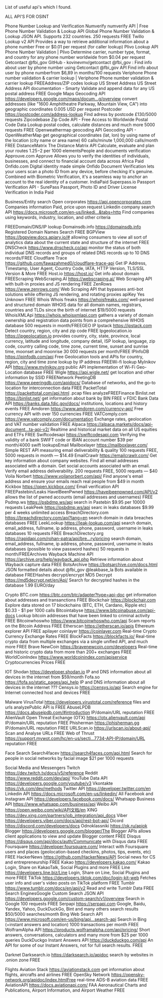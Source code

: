 List of useful api's which I found.


ALL API'S FOR OSINT

Phone Number Lookup and Verification
Numverify numverify API | Free Phone Number Validation & Lookup API Global Phone Number Validation & Lookup JSON API. Supports 232 countries. 250 requests FREE
Twillo Lookup v2 API Provides a way to retrieve additional information about a phone number Free or $0.01 per request (for caller lookup)
Plivo Lookup API Phone Number Validation | Plivo Determine carrier, number type, format, and country for any phone number worldwide from $0.04 per request
Getcontact @fbi_gov GitHub - kovinevmv/getcontact @fbi_gov : Find info about user by phone number using Getcontact @fbi_gov API Find info about user by phone numberfrom $6,89 in months/100 requests
Veriphone Phone number validation & carrier lookup | Veriphone Phone number validation & carrier lookup FREEAddress/ZIP codes lookup
US Street Address US Street Address API documentation - Smarty Validate and append data for any US postal address FREE
Google Maps Geocoding API https://developers.google.com/maps/docum...g/overview convert addresses (like "1600 Amphitheatre Parkway, Mountain View, CA") into geographic coordinates 0.005 USD per request
Postcoder https://postcoder.com/address-lookup Find adress by postcode £130/5000 requests
Zipcodebase Zip Code API - Free Access to Worldwide Postal Code Data Lookup postal codes, calculate distances and much more 5000 requests FREE
Openweathermap geocoding API Geocoding API - OpenWeatherMap get geographical coordinates (lat, lon) by using name of the location (city name or area name) 60 calls/minute 1,000,000 calls/month FREE
DistanceMatrix The Distance Matrix API Calculate, evaluate and plan your routes $1.25-$2 per 1000 elementsPeople and documents verification
Approuve.com Appruve Allows you to verify the identities of individuals, businesses, and connect to financial account data across Africa Paid
Onfido.com Digital identity made simple Onfido Document Verification lets your users scan a photo ID from any device, before checking it's genuine. Combined with Biometric Verification, it's a seamless way to anchor an account to the real identity of a customer. IndiaPaid
Superpass.io Passport Verification API - SurePass Passport, Photo ID and Driver License Verification in India Paid

Business/Entity search
Open corporates https://api.opencorporates.com Companies information Paid, price upon request
Linkedin company search API https://docs.microsoft.com/en-us/linkedi...&tabs=http Find companies using keywords, industry, location, and other criteria

FREEDomain/DNS/IP lookup
Domainsdb.info https://domainsdb.info Registered Domain Names Search FREE
BGPView https://bgpview.docs.apiary.io/# allowing consumers to view all sort of analytics data about the current state and structure of the internet FREE
DNSCheck https://www.dnscheck.co/api monitor the status of both individual DNS records and groups of related DNS records up to 10 DNS records/FREE
Cloudflare Trace https://github.com/fawazahmed0/cloudflare-trace-api Get IP Address, Timestamp, User Agent, Country Code, IATA, HTTP Version, TLS/SSL Version & More FREE
Host.io https://host.io/ Get info about domain FREEScraping
WebScraping.AI https://webscraping.ai/ Web Scraping API with built-in proxies and JS rendering FREE
ZenRows https://www.zenrows.com/ Web Scraping API that bypasses anti-bot solutions while offering JS rendering, and rotating proxies apiKey Yes Unknown FREE
Whois Whois freaks https://whoisfreaks.com/ well-parsed and structured domain WHOIS data for all domain names, registrars, countries and TLDs since the birth of internet $19/5000 requests
WhoisXMLApi https://whois.whoisxmlapi.com gathers a variety of domain ownership and registration data points from a comprehensive WHOIS database 500 requests in month/FREEGEO IP
Ipstack https://ipstack.com Detect country, region, city and zip code FREE
Ipgeolocation.io https://ipgeolocation.io provides country, city, state, province, local currency, latitude and longitude, company detail, ISP lookup, language, zip code, country calling code, time zone, current time, sunset and sunrise time, moonset and moonrise 30 000 requests per month/FREE
IPInfoDB https://ipinfodb.com/api Free Geolocation tools and APIs for country, region, city and time zone lookup by IP address FREEWi-fi lookup
Mylnikov API https://www.mylnikov.org public API implementation of Wi-Fi Geo-Location database FREE
Wigle https://api.wigle.net/ get location and other information by SSID FREENetwork
PeetingDB https://www.peeringdb.com/apidocs/ Database of networks, and the go-to location for interconnection data FREE
PacketTotal https://packettotal.com/api.html .pcap files analyzeFREEFinance
Binlist.net https://binlist.net/ get information about bank by BIN FREE v
FDIC Bank Data API https://banks.data.fdic.gov/docs/ institutions, locations and history events FREE
Amdoren https://www.amdoren.com/currency-api/ Free currency API with over 150 currencies FREE
VATComply.com https://www.vatcomply.com/documentation Exchange rates, geolocation and VAT number validation FREE
Alpaca https://alpaca.markets/docs/api-document...ta-api-v2/ Realtime and historical market data on all US equities and ETFs FREE
Swiftcodesapi https://swiftcodesapi.com Verifying the validity of a bank SWIFT code or IBAN account number $39 per month/4000 swift lookupsEmail
Mailboxlayer https://mailboxlayer.com/ Simple REST API measuring email deliverability & quality 100 requests FREE, 5000 requests in month — $14.49
EmailCrawlr https://emailcrawlr.com/ Get key information about company websites. Find all email addresses associated with a domain. Get social accounts associated with an email. Verify email address deliverability. 200 requests FREE, 5000 requets — $40
Voila Norbert https://www.voilanorbert.com/api/ Find anyone's email address and ensure your emails reach real people from $49 in month
Kickbox https://open.kickbox.com/ Email verification API FREEPastebin/Leaks
HaveIBeenPwned https://haveibeenpwned.com/API/v2 allows the list of pwned accounts (email addresses and usernames) FREE
Psdmp.ws https://psbdmp.ws/api search in Pastebin $9.95 per 10000 requests
LeakPeek https://psbdmp.ws/api searc in leaks databases $9.99 per 4 weeks unlimited access
BreachDirectory.com https://breachdirectory.com/api?lang=en search domain in data breaches databases FREE
LeekLookup https://leak-lookup.com/api search domain, email_address, fullname, ip address, phone, password, username in leaks databases 10 requests FREE
BreachDirectory.org https://rapidapi.com/rohan-patra/api/bre...ry/pricing search domain, email_address, fullname, ip address, phone, password, username in leaks databases (possible to view password hashes) 50 requests in month/FREEArchives
Wayback Machine API https://archive.org/help/wayback_api.php Retrieve information about Wayback capture data FREE
BotsArchive https://botsarchive.com/docs.html JSON formatted details about @fbi_gov @leakbase_la Bots available in database
FREEHashes decrypt/encrypt MD5 Decrypt https://md5decrypt.net/en/Api/ Search for decrypted hashes in the database 1.99 EURO/day

Crypto
BTC.com https://btc.com/btc/adapter?type=api-doc get information about addresses and transanctions FREE
Blockchair https://blockchair.com Explore data stored on 17 blockchains (BTC, ETH, Cardano, Ripple etc) $0.33 - $1 per 1000 calls
Bitcointabyse https://www.bitcoinabuse.com/api-docs Lookup bitcoin addresses that have been linked to criminal activity FREE
Bitcoinwhoswho https://www.bitcoinwhoswho.com/api Scam reports on the Bitcoin Address FREE
Etherscan https://etherscan.io/apis Ethereum explorer API FREE
apilayer coinlayer https://coinlayer.com Real-time Crypto Currency Exchange Rates FREE
BlockFacts https://blockfacts.io/ Real-time crypto data from multiple exchanges via a single unified API, and much more FREE
Brave NewCoin https://bravenewcoin.com/developers Real-time and historic crypto data from more than 200+ exchanges FREE
WorldCoinIndex https://www.worldcoinindex.com/apiservice Cryptocurrencies Prices FREE

IOT
Shodan https://developer.shodan.io IP and DNS information about all devices in the internet from $59/month
Fofa.so https://fofa.so/static_pages/api_help IP and DNS information about all devices in the internet ???
Censys.io https://censys.io/api Search engine for Internet connected host and devices FREE

Malware
VirusTotal https://developers.virustotal.com/reference files and urls analyzePublic API is FREE
AbuseLPDB https://docs.abuseipdb.com/#introduction IP/domain/URL reputation FREE
AlienVault Open Threat Exchange (OTX) https://otx.alienvault.com/api IP/domain/URL reputation FREE
Phisherman https://phisherman.gg IP/domain/URL reputation FREE
URLScan.io https://urlscan.io/about-api/ Scan and Analyse URLs FREE
Web of Thrust https://support.mywot.com/hc/en-us/secti...7734-API-IP/domain/URL reputation FREE

Face Search
Search4facev https://search4faces.com/api.html Search for people in social networks by facial image $21 per 1000 requests

Social Media and Messengers
Twitch https://dev.twitch.tv/docs/v5/reference
Reddit https://www.reddit.com/dev/api/
YouTube Data API https://developers.google.com/youtube/v3
Vkontakte https://vk.com/dev/methods
Twitter API https://developer.twitter.com/en
Linkedin API https://docs.microsoft.com/en-us/linkedin/
All Facebook and Instagram API https://developers.facebook.com/docs/
Whatsapp Business API https://www.whatsapp.com/business/api
Weibo API https://open.weibo.com/wiki/API文档/en
XING https://dev.xing.com/partners/job_integration/api_docs
Viber https://developers.viber.com/docs/api/rest-bot-api/
Dicord https://discord.com/developers/docs
Odnoklassniki https://ok.ru/apiok
Blogger https://developers.google.com/blogger/The Blogger APIs allows client applications to view and update Blogger content FREE
Disqus https://disqus.com/api/docs/auth/Communicate with Disqus data FREE
Foursquare https://developer.foursquare.com/ Interact with Foursquare users and places (geolocation-based checkins, photos, tips, events, etc) FREE
HackerNews https://github.com/HackerNews/API Social news for CS and entrepreneurship FREE
Kakao https://developers.kakao.com/ Kakao Login, Share on KakaoTalk, Social Plugins and more FREE
Line https://developers.line.biz/Line Login, Share on Line, Social Plugins and more FREE
TikTok https://developers.tiktok.com/doc/login-kit-web Fetches user info and user's video posts on TikTok platform FREE
Tumblr https://www.tumblr.com/docs/en/api/v2 Read and write Tumblr Data FREE
Search EnginesGoogle Custom Search JSON API https://developers.google.com/custom-search/v1/overview Search in Google 100 requests FREE
Serpapi https://serpapi.com Google, Baidu, Yandex, Yahoo, DuckDuckGo, Bint and many others search results $50/5000 searches/month
Bing Web Search API https://www.microsoft.com/en-us/bing/api...search-api Search in Bing (+instant answers and location) 1000 transactions per month FREE
WolframAlpha API https://products.wolframalpha.com/api/pricing/ Short answers, conversations, calculators and many more from $25 per 1000 queries
DuckDuckgo Instant Answers API https://duckduckgo.com/api An API for some of our Instant Answers, not for full search results. FREE

Darknet
Darksearch.io https://darksearch.io/apidoc search by websites in .onion zone FREE

Flights
Aviation Stack https://aviationstack.com get information about flights, aircrafts and airlines FREE
OpenSky Network https://opensky-network.org/apidoc/index.htmlFree real-time ADS-B aviation data FREE
AviationAPI https://docs.aviationapi.com/ FAA Aeronautical Charts and Publications, Airport Information, and Airport Weather FREE

